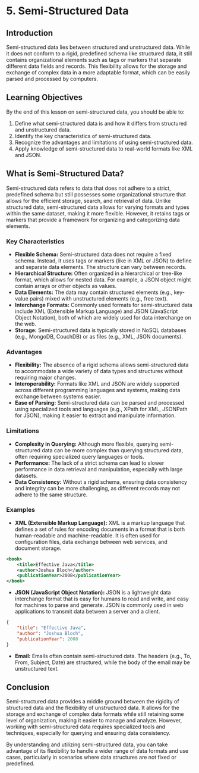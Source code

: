 # 5. Semi-Structured Data

## Introduction

Semi-structured data lies between structured and unstructured data. While it does not conform to a rigid, predefined schema like structured data, it still contains organizational elements such as tags or markers that separate different data fields and records. This flexibility allows for the storage and exchange of complex data in a more adaptable format, which can be easily parsed and processed by computers.

## Learning Objectives

By the end of this lesson on semi-structured data, you should be able to:

1. Define what semi-structured data is and how it differs from structured and unstructured data.
2. Identify the key characteristics of semi-structured data.
3. Recognize the advantages and limitations of using semi-structured data.
4. Apply knowledge of semi-structured data to real-world formats like XML and JSON.

## What is Semi-Structured Data?

Semi-structured data refers to data that does not adhere to a strict, predefined schema but still possesses some organizational structure that allows for the efficient storage, search, and retrieval of data. Unlike structured data, semi-structured data allows for varying formats and types within the same dataset, making it more flexible. However, it retains tags or markers that provide a framework for organizing and categorizing data elements.

### Key Characteristics

- **Flexible Schema:** Semi-structured data does not require a fixed schema. Instead, it uses tags or markers (like in XML or JSON) to define and separate data elements. The structure can vary between records.
- **Hierarchical Structure:** Often organized in a hierarchical or tree-like format, which allows for nested data. For example, a JSON object might contain arrays or other objects as values.
- **Data Elements:** The data may contain structured elements (e.g., key-value pairs) mixed with unstructured elements (e.g., free text).
- **Interchange Formats:** Commonly used formats for semi-structured data include XML (Extensible Markup Language) and JSON (JavaScript Object Notation), both of which are widely used for data interchange on the web.
- **Storage:** Semi-structured data is typically stored in NoSQL databases (e.g., MongoDB, CouchDB) or as files (e.g., XML, JSON documents).

### Advantages

- **Flexibility:** The absence of a rigid schema allows semi-structured data to accommodate a wide variety of data types and structures without requiring major changes.
- **Interoperability:** Formats like XML and JSON are widely supported across different programming languages and systems, making data exchange between systems easier.
- **Ease of Parsing:** Semi-structured data can be parsed and processed using specialized tools and languages (e.g., XPath for XML, JSONPath for JSON), making it easier to extract and manipulate information.

### Limitations

- **Complexity in Querying:** Although more flexible, querying semi-structured data can be more complex than querying structured data, often requiring specialized query languages or tools.
- **Performance:** The lack of a strict schema can lead to slower performance in data retrieval and manipulation, especially with large datasets.
- **Data Consistency:** Without a rigid schema, ensuring data consistency and integrity can be more challenging, as different records may not adhere to the same structure.

### Examples

- **XML (Extensible Markup Language):** XML is a markup language that defines a set of rules for encoding documents in a format that is both human-readable and machine-readable. It is often used for configuration files, data exchange between web services, and document storage.
  
```xml
<book>
    <title>Effective Java</title>
    <author>Joshua Bloch</author>
    <publicationYear>2008</publicationYear>
</book>
```

- **JSON (JavaScript Object Notation):** JSON is a lightweight data interchange format that is easy for humans to read and write, and easy for machines to parse and generate. JSON is commonly used in web applications to transmit data between a server and a client.


```json
{
    "title": "Effective Java",
    "author": "Joshua Bloch",
    "publicationYear": 2008
}
```

- **Email:** Emails often contain semi-structured data. The headers (e.g., To, From, Subject, Date) are structured, while the body of the email may be unstructured text.

## Conclusion
Semi-structured data provides a middle ground between the rigidity of structured data and the flexibility of unstructured data. It allows for the storage and exchange of complex data formats while still retaining some level of organization, making it easier to manage and analyze. However, working with semi-structured data requires specialized tools and techniques, especially for querying and ensuring data consistency.

By understanding and utilizing semi-structured data, you can take advantage of its flexibility to handle a wider range of data formats and use cases, particularly in scenarios where data structures are not fixed or predefined.
